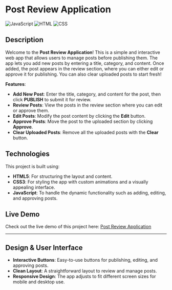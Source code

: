#  Post Review Application
 <img src="https://img.shields.io/badge/JavaScript-F7DF1E?style=flat&logo=javascript&logoColor=black" alt="JavaScript" />
  <img src="https://img.shields.io/badge/HTML-E34F26?style=flat&logo=html5&logoColor=white" alt="HTML" />
  <img src="https://img.shields.io/badge/CSS-1572B6?style=flat&logo=css3&logoColor=white" alt="CSS" />

##  Description

Welcome to the **Post Review Application**! This is a simple and interactive web app that allows users to manage posts before publishing them. The app lets you add new posts by entering a title, category, and content. Once added, the post appears in the review section, where you can either edit or approve it for publishing. You can also clear uploaded posts to start fresh!

 **Features**:
- **Add New Post**: Enter the title, category, and content for the post, then click **PUBLISH** to submit it for review.
- **Review Posts**: View the posts in the review section where you can edit or approve them.
- **Edit Posts**: Modify the post content by clicking the **Edit** button.
- **Approve Posts**: Move the post to the uploaded section by clicking **Approve**.
- **Clear Uploaded Posts**: Remove all the uploaded posts with the **Clear** button.

##  Technologies

This project is built using:
- **HTML5**: For structuring the layout and content.
- **CSS3**: For styling the app with custom animations and a visually appealing interface.
- **JavaScript**: To handle the dynamic functionality such as adding, editing, and approving posts.

##  Live Demo

Check out the live demo of this project here: [Post Review Application](https://perikliev00.github.io/simpleproject.github.io/)

---

##  Design & User Interface

- **Interactive Buttons**: Easy-to-use buttons for publishing, editing, and approving posts.
- **Clean Layout**: A straightforward layout to review and manage posts.
- **Responsive Design**: The app adjusts to fit different screen sizes for mobile and desktop use.

